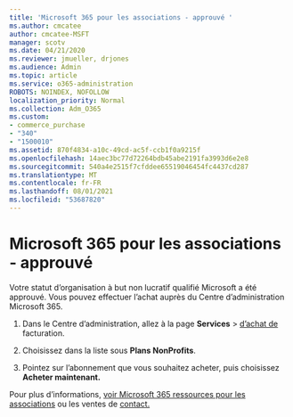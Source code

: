 ```yaml
---
title: 'Microsoft 365 pour les associations - approuvé '
ms.author: cmcatee
author: cmcatee-MSFT
manager: scotv
ms.date: 04/21/2020
ms.reviewer: jmueller, drjones
ms.audience: Admin
ms.topic: article
ms.service: o365-administration
ROBOTS: NOINDEX, NOFOLLOW
localization_priority: Normal
ms.collection: Adm_O365
ms.custom:
- commerce_purchase
- "340"
- "1500010"
ms.assetid: 870f4834-a10c-49cd-ac5f-ccb1f0a9215f
ms.openlocfilehash: 14aec3bc77d72264bdb45abe2191fa3993d6e2e8
ms.sourcegitcommit: 540a4e2515f7cfddee65519046454fc4437cd287
ms.translationtype: MT
ms.contentlocale: fr-FR
ms.lasthandoff: 08/01/2021
ms.locfileid: "53687820"
---
```

# <a name="microsoft-365-for-nonprofits---approved"></a>Microsoft 365 pour les associations - approuvé

Votre statut d’organisation à but non lucratif qualifié Microsoft a été approuvé. Vous pouvez effectuer l’achat auprès du Centre d’administration Microsoft 365.

1. Dans le Centre d’administration, allez à la page **Services** \> [d’achat de](https://go.microsoft.com/fwlink/p/?linkid=868433) facturation.

2. Choisissez dans la liste sous **Plans NonProfits**.

3. Pointez sur l’abonnement que vous souhaitez acheter, puis choisissez **Acheter maintenant.**

Pour plus d’informations, [voir Microsoft 365 ressources pour les associations](https://www.microsoft.com/nonprofits/microsoft-365) ou les ventes de [contact.](https://www.microsoft.com/nonprofits/contact-us)

